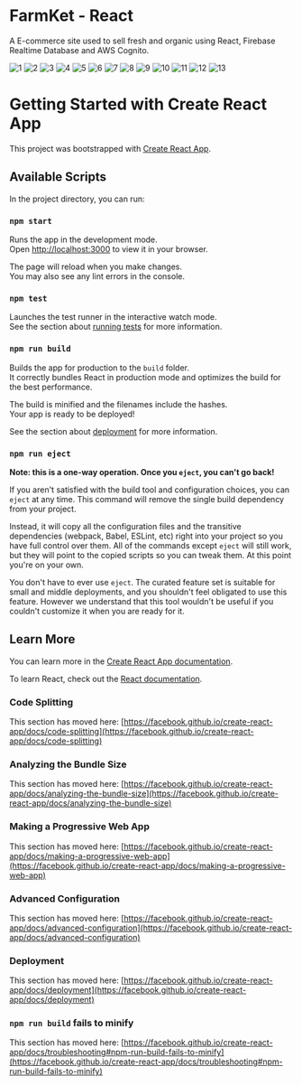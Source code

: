 # FarmKet - React

A E-commerce site used to sell fresh and organic using React, Firebase Realtime Database and AWS Cognito.

![1](https://github.com/Niraj-Koli/FarmKet-React/assets/113058131/ba3756ca-e232-4a0f-914c-d7892e467f77)
![2](https://github.com/Niraj-Koli/FarmKet-React/assets/113058131/562508f6-e10f-416e-a44d-62c25d925e5f)
![3](https://github.com/Niraj-Koli/FarmKet-React/assets/113058131/383a7063-ee8d-4042-80b3-1d665f34b868)
![4](https://github.com/Niraj-Koli/FarmKet-React/assets/113058131/77f42aef-321a-4c01-b1a1-f5e01a4fbd05)
![5](https://github.com/Niraj-Koli/FarmKet-React/assets/113058131/1e99ccc1-e342-458d-bbc5-6ba27ec49971)
![6](https://github.com/Niraj-Koli/FarmKet-React/assets/113058131/d9df4095-76d6-4dc7-baf9-1a96669d7ef0)
![7](https://github.com/Niraj-Koli/FarmKet-React/assets/113058131/2500ffa9-55a4-4dc7-a4b9-3b9ee67e8af2)
![8](https://github.com/Niraj-Koli/FarmKet-React/assets/113058131/353c10ac-7d33-430a-af9a-2dc4ee201ccd)
![9](https://github.com/Niraj-Koli/FarmKet-React/assets/113058131/4da557f2-ebc0-4ead-a565-9c6b239be95c)
![10](https://github.com/Niraj-Koli/FarmKet-React/assets/113058131/d47d330d-756b-4f68-bda7-1233fabb8e05)
![11](https://github.com/Niraj-Koli/FarmKet-React/assets/113058131/3767b3ac-6376-4f46-a322-6f28243814e3)
![12](https://github.com/Niraj-Koli/FarmKet-React/assets/113058131/29888691-51d7-4acc-8ffd-6ec521f8c9d0)
![13](https://github.com/Niraj-Koli/FarmKet-React/assets/113058131/3dc3d7c2-fe5d-4042-943e-f2415fbb4376)

# Getting Started with Create React App

This project was bootstrapped with [Create React App](https://github.com/facebook/create-react-app).

## Available Scripts

In the project directory, you can run:

### `npm start`

Runs the app in the development mode.\
Open [http://localhost:3000](http://localhost:3000) to view it in your browser.

The page will reload when you make changes.\
You may also see any lint errors in the console.

### `npm test`

Launches the test runner in the interactive watch mode.\
See the section about [running tests](https://facebook.github.io/create-react-app/docs/running-tests) for more information.

### `npm run build`

Builds the app for production to the `build` folder.\
It correctly bundles React in production mode and optimizes the build for the best performance.

The build is minified and the filenames include the hashes.\
Your app is ready to be deployed!

See the section about [deployment](https://facebook.github.io/create-react-app/docs/deployment) for more information.

### `npm run eject`

**Note: this is a one-way operation. Once you `eject`, you can't go back!**

If you aren't satisfied with the build tool and configuration choices, you can `eject` at any time. This command will remove the single build dependency from your project.

Instead, it will copy all the configuration files and the transitive dependencies (webpack, Babel, ESLint, etc) right into your project so you have full control over them. All of the commands except `eject` will still work, but they will point to the copied scripts so you can tweak them. At this point you're on your own.

You don't have to ever use `eject`. The curated feature set is suitable for small and middle deployments, and you shouldn't feel obligated to use this feature. However we understand that this tool wouldn't be useful if you couldn't customize it when you are ready for it.

## Learn More

You can learn more in the [Create React App documentation](https://facebook.github.io/create-react-app/docs/getting-started).

To learn React, check out the [React documentation](https://reactjs.org/).

### Code Splitting

This section has moved here: [https://facebook.github.io/create-react-app/docs/code-splitting](https://facebook.github.io/create-react-app/docs/code-splitting)

### Analyzing the Bundle Size

This section has moved here: [https://facebook.github.io/create-react-app/docs/analyzing-the-bundle-size](https://facebook.github.io/create-react-app/docs/analyzing-the-bundle-size)

### Making a Progressive Web App

This section has moved here: [https://facebook.github.io/create-react-app/docs/making-a-progressive-web-app](https://facebook.github.io/create-react-app/docs/making-a-progressive-web-app)

### Advanced Configuration

This section has moved here: [https://facebook.github.io/create-react-app/docs/advanced-configuration](https://facebook.github.io/create-react-app/docs/advanced-configuration)

### Deployment

This section has moved here: [https://facebook.github.io/create-react-app/docs/deployment](https://facebook.github.io/create-react-app/docs/deployment)

### `npm run build` fails to minify

This section has moved here: [https://facebook.github.io/create-react-app/docs/troubleshooting#npm-run-build-fails-to-minify](https://facebook.github.io/create-react-app/docs/troubleshooting#npm-run-build-fails-to-minify)
